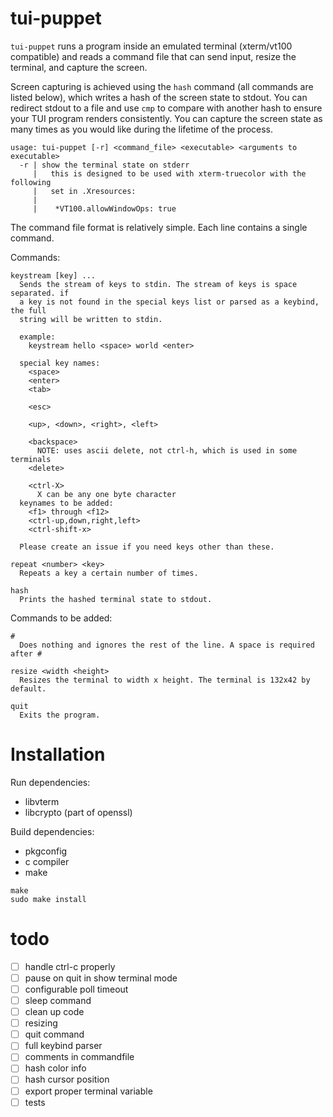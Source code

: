 # tui-puppet

`tui-puppet` runs a program inside an emulated terminal (xterm/vt100 compatible)
and reads a command file that can send input, resize the terminal, and capture
the screen.

Screen capturing is achieved using the `hash` command (all commands are listed
below), which writes a hash of the screen state to stdout. You can redirect
stdout to a file and use `cmp` to compare with another hash to ensure your TUI 
program renders consistently. You can capture the screen state as many times as
you would like during the lifetime of the process.

```
usage: tui-puppet [-r] <command_file> <executable> <arguments to executable>
  -r | show the terminal state on stderr
     |   this is designed to be used with xterm-truecolor with the following
     |   set in .Xresources:
     |
     |    *VT100.allowWindowOps: true 
```

The command file format is relatively simple. Each line contains a single
command.

Commands:
```
keystream [key] ...
  Sends the stream of keys to stdin. The stream of keys is space separated. if
  a key is not found in the special keys list or parsed as a keybind, the full
  string will be written to stdin.

  example:
    keystream hello <space> world <enter>

  special key names:
    <space>
    <enter>
    <tab>

    <esc>

    <up>, <down>, <right>, <left>
    
    <backspace>
      NOTE: uses ascii delete, not ctrl-h, which is used in some terminals
    <delete>

    <ctrl-X> 
      X can be any one byte character
  keynames to be added:
    <f1> through <f12>
    <ctrl-up,down,right,left>
    <ctrl-shift-x>

  Please create an issue if you need keys other than these.

repeat <number> <key>
  Repeats a key a certain number of times.

hash
  Prints the hashed terminal state to stdout.
```

Commands to be added:
```
#
  Does nothing and ignores the rest of the line. A space is required after #

resize <width <height>
  Resizes the terminal to width x height. The terminal is 132x42 by default.

quit
  Exits the program.
```

# Installation

Run dependencies:
- libvterm
- libcrypto (part of openssl)

Build dependencies:
- pkgconfig
- c compiler
- make

```
make
sudo make install
```

# todo

- [ ] handle ctrl-c properly
- [ ] pause on quit in show terminal mode
- [ ] configurable poll timeout
- [ ] sleep command
- [ ] clean up code
- [ ] resizing
- [ ] quit command
- [ ] full keybind parser
- [ ] comments in commandfile
- [ ] hash color info
- [ ] hash cursor position
- [ ] export proper terminal variable
- [ ] tests
